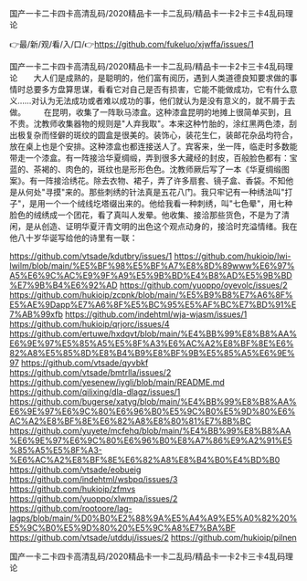 国产一卡二卡四卡高清乱码/2020精品卡一卡二乱码/精品卡一卡2卡三卡4乱码理论

👉最/新/观/看/入/口/👉https://github.com/fukeluo/xjwffa/issues/1

国产一卡二卡四卡高清乱码/2020精品卡一卡二乱码/精品卡一卡2卡三卡4乱码理论　　大人们是成熟的，是聪明的，他们富有阅历，遇到人类道德良知要求做的事情时总要多方盘算思谋，看看它对自己是否有损害，它能不能做成功，它有什么意义……对认为无法成功或者难以成功的事，他们就认为是没有意义的，就不屑于去做。
　　在昆明，收集了一阵耿马漆盒。这种漆盒昆明的地摊上很简单买到，且不贵。沈教师收集器物的规则是"人弃我取"。本来这种竹胎的，涂红黑两色漆，刮出极复杂而怪僻的斑纹的圆盒是很美的。装饰心，装花生仁，装邮花杂品均符合，放在桌上也是个安排。这种漆盒也都连接送人了。宾客来，坐一阵，临走时多数能带走一个漆盒。有一阵接洽华夏绸缎，弄到很多大藏经的封皮，百般脸色都有：宝蓝的、茶褐的、肉色的，斑纹也是形形色色。沈教师厥后写了一本《华夏绸缎图案》。有一阵接洽绣花。除去衣物、裙子，弄了许多扇套、镜子盒、香袋。不知他是从何处"寻摸"来的。那些刺绣的针法真是五花八门。我只牢记有一种绣法叫"打子"，是用一个一个绒线圪塔缀出来的。他给我看一种刺绣，叫"七色晕"，用七种脸色的绒绣成一个团花，看了真叫人发晕。他收集、接洽那些货色，不是为了清闲，是从创造、证明华夏汗青文明的出色这个观点动身的，接洽时充溢情绪。我在他八十岁华诞写给他的诗里有一联：


https://github.com/vtsade/kdutbry/issues/1
https://github.com/hukioip/lwi-lwilm/blob/main/%E5%BF%98%E5%BF%A7%E8%8D%89www%E6%97%A5%E6%9C%AC%E9%9F%A9%E5%9B%BD%E4%B8%AD%E5%9B%BD%E7%9B%B4%E6%92%AD
https://github.com/yuoppo/oyevolc/issues/2
https://github.com/hukioip/zcpnk/blob/main/%E5%B9%B8%E7%A6%8F%E5%AE%9Dapp%E7%A6%8F%E5%BC%95%E5%AF%BC%E7%BD%91%E7%AB%99xfb
https://github.com/indehtml/wja-wjasm/issues/1
https://github.com/hukioip/qrjorc/issues/4
https://github.com/ertuwe/hxdqvt/blob/main/%E4%BB%99%E8%B8%AA%E6%9E%97%E5%85%A5%E5%8F%A3%E6%AC%A2%E8%BF%8E%E6%82%A8%E5%85%8D%E8%B4%B9%E8%BF%9B%E5%85%A5%E6%9E%97
https://github.com/vtsade/qyvbkf
https://github.com/vtsade/bmtrlla/issues/2
https://github.com/yesenew/iygli/blob/main/README.md
https://github.com/qilixing/dla-dlagz/issues/1
https://github.com/bugerse/xatyg/blob/main/%E4%BB%99%E8%B8%AA%E6%9E%97%E6%9C%80%E6%96%B0%E5%9C%B0%E5%9D%80%E6%AC%A2%E8%BF%8E%E6%82%A8%E8%80%81%E7%8B%BC
https://github.com/yuyete/mcfehq/blob/main/%E4%BB%99%E8%B8%AA%E6%9E%97%E6%9C%80%E6%96%B0%E8%A7%86%E9%A2%91%E5%85%A5%E5%8F%A3-%E6%AC%A2%E8%BF%8E%E6%82%A8%E8%B4%B0%E4%BD%B0
https://github.com/vtsade/eobueig
https://github.com/indehtml/wsbpq/issues/3
https://github.com/hukioip/zfmvs
https://github.com/yuoppo/xlwmpa/issues/2
https://github.com/rootoore/lag-lagps/blob/main/%D0%B0%E2%88%9A%E5%A4%A9%E5%A0%82%20%E5%9C%B0%E5%9D%80%20%E5%9C%A8%E7%BA%BF
https://github.com/vtsade/utdduj/issues/2
https://github.com/hukioip/pilnen

国产一卡二卡四卡高清乱码/2020精品卡一卡二乱码/精品卡一卡2卡三卡4乱码理论
